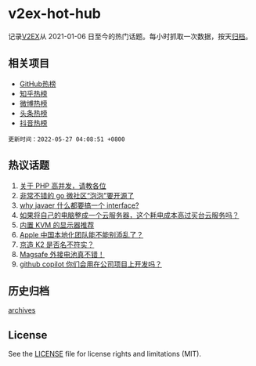 # v2ex-hot-hub

 记录[V2EX](https://www.v2ex.com/)从 2021-01-06 日至今的热门话题。每小时抓取一次数据，按天[归档](archives)。
 
 ## 相关项目

- [GitHub热榜](https://github.com/snaildev/github-hot-hub)
- [知乎热榜](https://github.com/snaildev/zhihu-hot-hub)
- [微博热榜](https://github.com/snaildev/weibo-hot-hub)
- [头条热榜](https://github.com/snaildev/toutiao-hot-hub)
- [抖音热榜](https://github.com/snaildev/douyin-hot-hub)


 `更新时间：2022-05-27 04:08:51 +0800`

## 热议话题

1. [关于 PHP 高并发，请教各位](https://www.v2ex.com/t/855361)
1. [非常不错的 go 微社区“泡泡”要开源了](https://www.v2ex.com/t/855385)
1. [why javaer 什么都要搞一个 interface?](https://www.v2ex.com/t/855458)
1. [如果将自己的电脑整成一个云服务器，这个耗电成本高过买台云服务吗？](https://www.v2ex.com/t/855432)
1. [内置 KVM 的显示器推荐](https://www.v2ex.com/t/855355)
1. [Apple 中国本地化团队能不能别添乱了？](https://www.v2ex.com/t/855533)
1. [京造 K2 是否名不符实？](https://www.v2ex.com/t/855456)
1. [Magsafe 外接电池真不错！](https://www.v2ex.com/t/855436)
1. [github copilot 你们会用在公司项目上开发吗？](https://www.v2ex.com/t/855352)

## 历史归档

[archives](archives)

## License

See the [LICENSE](LICENSE) file for license rights and limitations (MIT).
